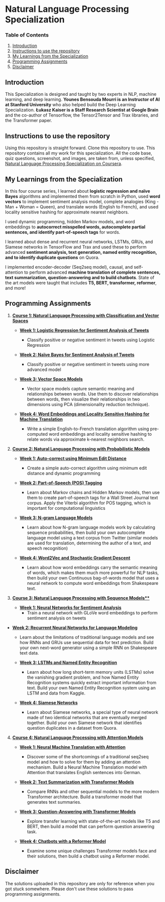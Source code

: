 # Natural Language Processing Specialization

### Table of Contents
1. [Introduction](#Intro)
2. [Instructions to use the repository](#Instruction)
3. [My Learnings from the Specialization](#Learning)
4. [Programming Assignments](#Programming)
5. [Disclaimer](#Disc)

## Introduction<a name="Intro"></a>
This Specialization is designed and taught by two experts in NLP, machine learning, and deep learning. **Younes Bensouda Mourri is an Instructor of AI at Stanford University** who also helped build the Deep Learning Specialization. **Łukasz Kaiser is a Staff Research Scientist at Google Brain** and the co-author of Tensorflow, the Tensor2Tensor and Trax libraries, and the Transformer paper.

## Instructions to use the repository<a name="Instruction"></a>
Using this repository is straight forward. Clone this repository to use.
This repository contains all my work for this specialization. All the code base, quiz questions, screenshot, and images, are taken from, unless specified, [Natural Language Processing Specialization on Coursera](https://www.coursera.org/specializations/natural-language-processing).

## My Learnings from the Specialization<a name="Learning"></a>
In this four course series, I learned about **logistic regression and naïve Bayes** algorithms and implemented them from scratch in Python, used **word vectors** to implement sentiment analysis model, complete analogies (King - Man + Woman = Queen), and translate words (English to French), and used locality sensitive hashing for approximate nearest neighbors.

I used dynamic programming, hidden Markov models, and word embeddings to **autocorrect misspelled words, autocomplete partial sentences, and identify part-of-speech tags** for words.

I learned about dense and recurrent neural networks, LSTMs, GRUs, and Siamese networks in TensorFlow and Trax and used these to perform advanced **sentiment analysis, text generation, named entity recognition, and to identify duplicate questions** on Quora. 

I implemented encoder-decoder (Seq2seq model), causal, and self-attention to perform advanced **machine translation of complete sentences, text summarization, question-answering and to build chatbots**. State of the art models were taught that includes **T5, BERT, transformer, reformer**, and more!


## Programming Assignments<a name="Programming"></a>
1. **[Course 1: Natural Language Processing with Classification and Vector Spaces](https://github.com/Ankit-Kumar-Saini/Coursera_Natural_Language_Processing_Specialization/tree/main/C1%20-%20NLP%20with%20classification%20and%20vector%20spaces)**

   - **[Week 1: Logistic Regression for Sentiment Analysis of Tweets](https://github.com/Ankit-Kumar-Saini/Coursera_Natural_Language_Processing_Specialization/blob/main/C1%20-%20NLP%20with%20classification%20and%20vector%20spaces/Week_1/C1_W1_Assignment.ipynb)**
      - Classify positive or negative sentiment in tweets using Logistic Regression

   - **[Week 2: Naïve Bayes for Sentiment Analysis of Tweets](https://github.com/Ankit-Kumar-Saini/Coursera_Natural_Language_Processing_Specialization/blob/main/C1%20-%20NLP%20with%20classification%20and%20vector%20spaces/Week_2/C1_W2_Assignment.ipynb)**
      - Classify positive or negative sentiment in tweets using more advanced model

   - **[Week 3: Vector Space Models](https://github.com/Ankit-Kumar-Saini/Coursera_Natural_Language_Processing_Specialization/blob/main/C1%20-%20NLP%20with%20classification%20and%20vector%20spaces/Week_3/C1_W3_Assignment.ipynb)**
      - Vector space models capture semantic meaning and relationships between words. Use them to discover relationships between words, then visualize their relationships in two dimensions using PCA (dimensionality reduction technique).

   - **[Week 4: Word Embeddings and Locality Sensitive Hashing for Machine Translation](https://github.com/Ankit-Kumar-Saini/Coursera_Natural_Language_Processing_Specialization/blob/main/C1%20-%20NLP%20with%20classification%20and%20vector%20spaces/Week_4/C1_W4_Assignment.ipynb)**
      - Write a simple English-to-French translation algorithm using pre-computed word embeddings and locality sensitive hashing to relate words via approximate k-nearest neighbors search.


2. **[Course 2: Natural Language Processing with Probabilistic Models](https://github.com/Ankit-Kumar-Saini/Coursera_Natural_Language_Processing_Specialization/tree/main/C2%20-%20NLP%20with%20probabilistic%20models)**

   - **[Week 1: Auto-correct using Minimum Edit Distance](https://github.com/Ankit-Kumar-Saini/Coursera_Natural_Language_Processing_Specialization/blob/main/C2%20-%20NLP%20with%20probabilistic%20models/Week_1/C2_W1_Assignment.ipynb)**
      - Create a simple auto-correct algorithm using minimum edit distance and dynamic programming

   - **[Week 2: Part-of-Speech (POS) Tagging](https://github.com/Ankit-Kumar-Saini/Coursera_Natural_Language_Processing_Specialization/blob/main/C2%20-%20NLP%20with%20probabilistic%20models/Week_2/C2_W2_Assignment.ipynb)**
      - Learn about Markov chains and Hidden Markov models, then use them to create part-of-speech tags for a Wall Street Journal text corpus. Apply the Viterbi algorithm for POS tagging, which is important for computational linguistics

   - **[Week 3: N-gram Language Models](https://github.com/Ankit-Kumar-Saini/Coursera_Natural_Language_Processing_Specialization/blob/main/C2%20-%20NLP%20with%20probabilistic%20models/Week_3/C2_W3_Assignment.ipynb)**
      - Learn about how N-gram language models work by calculating sequence probabilities, then build your own autocomplete language model using a text corpus from Twitter (similar models are used for translation, determining the author of a text, and speech recognition)

   - **[Week 4: Word2Vec and Stochastic Gradient Descent](https://github.com/Ankit-Kumar-Saini/Coursera_Natural_Language_Processing_Specialization/blob/main/C2%20-%20NLP%20with%20probabilistic%20models/Week_4/C2_W4_Assignment.ipynb)**
      - Learn about how word embeddings carry the semantic meaning of words, which makes them much more powerful for NLP tasks, then build your own Continuous bag-of-words model that uses a neural network to compute word embeddings from Shakespeare text. 


3. **[Course 3: Natural Language Processing with Sequence Models**](https://github.com/Ankit-Kumar-Saini/Coursera_Natural_Language_Processing_Specialization/tree/main/C3%20-%20NLP%20with%20sequence%20models)**

   - **[Week 1: Neural Networks for Sentiment Analysis](https://github.com/Ankit-Kumar-Saini/Coursera_Natural_Language_Processing_Specialization/blob/main/C3%20-%20NLP%20with%20sequence%20models/Week_1/C3_W1_Assignment.ipynb)**
      - Train a neural network with GLoVe word embeddings to perform sentiment analysis on tweets

 - **[Week 2: Recurrent Neural Networks for Language Modeling](https://github.com/Ankit-Kumar-Saini/Coursera_Natural_Language_Processing_Specialization/blob/main/C3%20-%20NLP%20with%20sequence%20models/Week_2/C3_W2_Assignment.ipynb)**
     - Learn about the limitations of traditional language models and see how RNNs and GRUs use sequential data for text prediction. Build your own next-word generator using a simple RNN on Shakespeare text data.

    - **[Week 3: LSTMs and Named Entity Recognition](https://github.com/Ankit-Kumar-Saini/Coursera_Natural_Language_Processing_Specialization/blob/main/C3%20-%20NLP%20with%20sequence%20models/Week_3/C3_W3_Assignment.ipynb)**
      - Learn about how long short-term memory units (LSTMs) solve the vanishing gradient problem, and how Named Entity Recognition systems quickly extract important information from text. Build your own Named Entity Recognition system using an LSTM and data from Kaggle.

   - **[Week 4: Siamese Networks](https://github.com/Ankit-Kumar-Saini/Coursera_Natural_Language_Processing_Specialization/blob/main/C3%20-%20NLP%20with%20sequence%20models/Week_4/C3_W4_Assignment.ipynb)**
      - Learn about Siamese networks, a special type of neural network made of two identical networks that are eventually merged together. Build your own Siamese network that identifies question duplicates in a dataset from Quora.


4. **[Course 4: Natural Language Processing with Attention Models](https://github.com/Ankit-Kumar-Saini/Coursera_Natural_Language_Processing_Specialization/tree/main/C4%20-%20NLP%20with%20attention%20models)**

   - **[Week 1: Neural Machine Translation with Attention](https://github.com/Ankit-Kumar-Saini/Coursera_Natural_Language_Processing_Specialization/blob/main/C4%20-%20NLP%20with%20attention%20models/Week_1/C4_W1_Assignment.ipynb)**
      - Discover some of the shortcomings of a traditional seq2seq model and how to solve for them by adding an attention mechanism. Build a Neural Machine Translation model with Attention that translates English sentences into German.

   - **[Week 2: Text Summarization with Transformer Models](https://github.com/Ankit-Kumar-Saini/Coursera_Natural_Language_Processing_Specialization/blob/main/C4%20-%20NLP%20with%20attention%20models/Week_2/C4_W2_Assignment.ipynb)**
      - Compare RNNs and other sequential models to the more modern Transformer architecture. Build a transformer model that generates text summaries.

   - **[Week 3: Question-Answering with Transformer Models](https://github.com/Ankit-Kumar-Saini/Coursera_Natural_Language_Processing_Specialization/blob/main/C4%20-%20NLP%20with%20attention%20models/Week_3/C4_W3_Assignment.ipynb)**
      - Explore transfer learning with state-of-the-art models like T5 and BERT, then build a model that can perform question answering task.

   - **[Week 4: Chatbots with a Reformer Model](https://github.com/Ankit-Kumar-Saini/Coursera_Natural_Language_Processing_Specialization/blob/main/C4%20-%20NLP%20with%20attention%20models/Week_4/C4_W4_Assignment.ipynb)**
      - Examine some unique challenges Transformer models face and their solutions, then build a chatbot using a Reformer model.

## Disclaimer<a name="Disc"></a>
The solutions uploaded in this repository are only for reference when you got stuck somewhere. Please don't use these solutions to pass programming assignments. 

